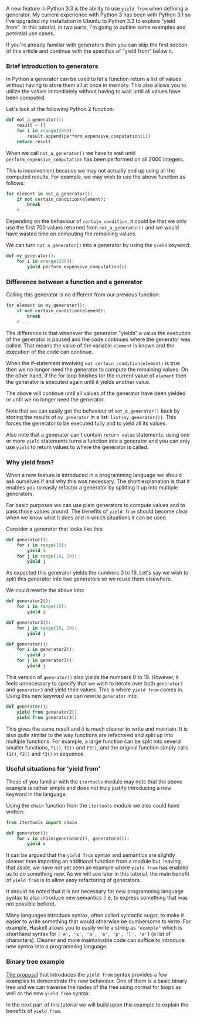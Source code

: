 <!--
.. title: Python 3: Using "yield from" in Generators - Part 1
.. slug: python-3-using-yield-from-in-generators-part-1
.. date: 2013/01/26 09:12:00
.. tags: python, software
.. link:
.. description:
-->

A new feature in Python 3.3 is the ability to use `yield from` when defining
a generator. My current experience with Python 3 has been with Python 3.1 so
I've upgraded my installation in Ubuntu to Python 3.3 to explore "yield from".
In this tutorial, in two parts, I'm going to outline some examples and
potential use cases.

If you're already familiar with generators then you can skip the first section
of this article and continue with the specifics of "yield from" below it.

### Brief introduction to generators ###

In Python a generator can be used to let a function return a list of values
without having to store them all at once in memory. This also allows you to
utilize the values immediately without having to wait until all values have
been computed.

Let's look at the following Python 2 function:

```python
def not_a_generator():
    result = []
    for i in xrange(2000):
        result.append(perform_expensive_computation(i))
    return result
```

When we call `not_a_generator()` we have to wait until `perform_expensive_computation`
has been performed on all 2000 integers.

This is inconvenient because we may not actually end up using all the
computed results. For example, we may wish to use the above function
as follows:

```python
for element in not_a_generator():
    if not certain_condition(element):
        break
    # ...
```

Depending on the behaviour of `certain_condition`, it could be that we only
use the first 700 values returned from `not_a_generator()` and we would have
wasted time on computing the remaining values.

We can turn `not_a_generator()` into a generator by using the `yield` keyword:

```python
def my_generator():
    for i in xrange(2000):
        yield perform_expensive_computation(i)
```

### Difference between a function and a generator ###

Calling this generator is no different from our previous function:

```python
for element in my_generator():
    if not certain_condition(element):
        break
    # ...
```

The difference is that whenever the generator "yields" a value the execution
of the generator is paused and the code continues where the generator was
called. That means the value of the variable `element` is known and the execution
of the code can continue.

When the if-statement involving `not certain_condition(element)` is true then
we no longer need the generator to compute the remaining values. On the other
hand, if the for loop finishes for the current value of `element` then the
generator is executed again until it yields another value.

The above will continue until all values of the generator have been yielded or
until we no longer need the generator.

Note that we can easily get the behaviour of `not_a_generator()` back by
storing the results of `my_generator` in a list: `list(my_generator())`. This
forces the generator to be executed fully and to yield all its values.

Also note that a generator can't contain `return value` statements: using one or
more `yield` statements turns a function into a generator and you can only
use `yield` to return values to where the generator is called.

### Why yield from? ###

When a new feature is introduced in a programming language we should ask
ourselves if and why this was necessary. The short explanation is that it
enables you to easily refactor a generator by splitting it up into multiple
generators.

For basic purposes we can use plain generators to compute values and to
pass those values around. The benefits of `yield from` should become clear
when we know what it does and in which situations it can be used.

Consider a generator that looks like this:

```python
def generator():
    for i in range(10):
        yield i
    for j in range(10, 20):
        yield j
```

As expected this generator yields the numbers 0 to 19. Let's say we wish
to split this generator into two generators so we reuse them elsewhere.

We could rewrite the above into:

```python
def generator2():
    for i in range(10):
        yield i

def generator3():
    for j in range(10, 20):
        yield j

def generator():
    for i in generator2():
        yield i
    for j in generator3():
        yield j
```

This version of `generator()` also yields the numbers 0 to 19. However, it
feels unnecessary to specify that we wish to iterate over both `generator2` and
`generator3` and yield their values. This is where `yield from` comes in.
Using this new keyword we can rewrite `generator` into:

```python
def generator():
    yield from generator2()
    yield from generator3()
```

This gives the same result and it is much cleaner to write and maintain. It is
also quite similar to the way functions are refactored and split up into
multiple functions. For example,  a large function can be split into several
smaller functions, `f1()`, `f2()` and `f3()`, and the original function simply
calls `f1()`, `f2()` and `f3()` in sequence.

### Useful situations for 'yield from' ###

Those of you familiar with the `itertools` module may note that the above example
is rather simple and does not truly justify introducing a new keyword in the language.

Using the `chain` function from the `itertools` module we also could have written:

```python
from itertools import chain

def generator():
    for v in chain(generator2(), generator3()):
        yield v
```

It can be argued that the `yield from` syntax and semantics are slightly cleaner
than importing an additional function from a module but, leaving that aside,
we have not yet seen an example where `yield from` has enabled us to do something
new. As we will see later in this tutorial, the main benefit of `yield from` is
to allow easy refactoring of generators.

It should be noted that it is not necessary for new programming language syntax
to also introduce new semantics (i.e, to express something that was not
possible before).

Many languages introduce syntax, often called
syntactic sugar, to make it easier to write something that would otherwise be
cumbersome to write. For example, Haskell allows you to easily write a string as
`"example"` which is shorthand syntax for `['e', 'x', 'a', 'm', 'p', 'l', 'e']`
(a list of characters). Cleaner and more maintainable code can suffice to
introduce new syntax into a programming language.

### Binary tree example ###

[The proposal](http://www.python.org/dev/peps/pep-0380/) that introduces
the `yield from` syntax provides a few examples to
demonstrate the new behaviour. One of them is a basic binary tree and we
can traverse the nodes of the tree using normal for loops as well as the
new `yield from` syntax.

In the next part of this tutorial we will build upon this example to explain
the benefits of `yield from`.
